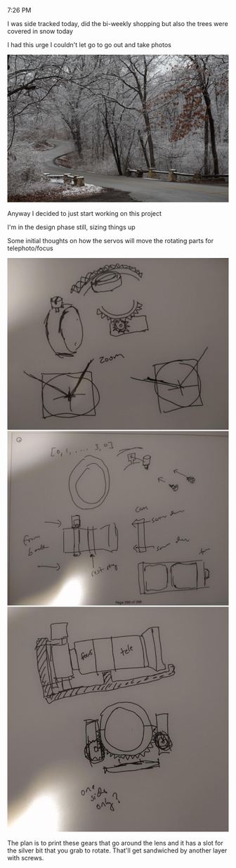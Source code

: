 7:26 PM

I was side tracked today, did the bi-weekly shopping but also the trees were covered in snow today

I had this urge I couldn't let go to go out and take photos

<img src="../images/snow-trees.JPG" width="800"/>

Anyway I decided to just start working on this project

I'm in the design phase still, sizing things up

Some initial thoughts on how the servos will move the rotating parts for telephoto/focus

<img src="../images/design-1.JPG"/>

<img src="../images/design-2.JPG"/>

<img src="../images/design-3.JPG"/>

The plan is to print these gears that go around the lens and it has a slot for the silver bit that you grab to rotate. That'll get sandwiched by another layer with screws.

